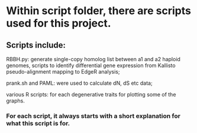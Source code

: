 # Within script folder, there are scripts used for this project. 



## Scripts include:

RBBH.py: generate single-copy homolog list between a1 and a2 haploid genomes, scripts to identify differential gene expression from Kallisto pseudo-alignment mapping to EdgeR analysis; 


prank.sh and PAML: were used to calculate dN, dS etc data;


various R scripts: for each degenerative traits for plotting some of the graphs. 



### For each script, it always starts with a short explanation for what this script is for.
